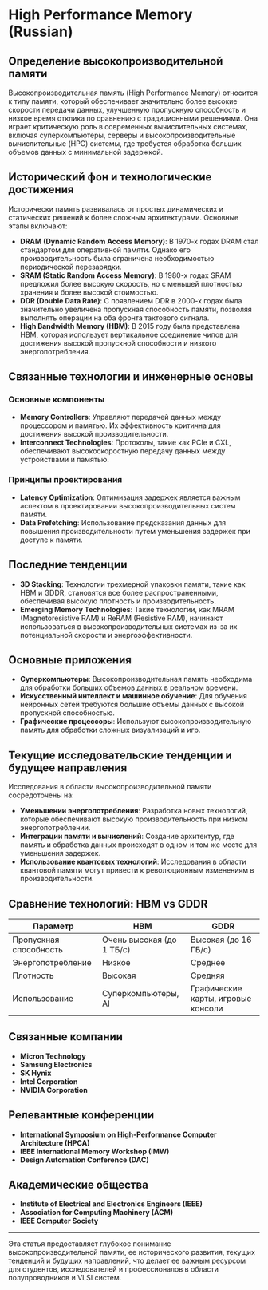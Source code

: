 # High Performance Memory (Russian)

## Определение высокопроизводительной памяти

Высокопроизводительная память (High Performance Memory) относится к типу памяти, который обеспечивает значительно более высокие скорости передачи данных, улучшенную пропускную способность и низкое время отклика по сравнению с традиционными решениями. Она играет критическую роль в современных вычислительных системах, включая суперкомпьютеры, серверы и высокопроизводительные вычислительные (HPC) системы, где требуется обработка больших объемов данных с минимальной задержкой.

## Исторический фон и технологические достижения

Исторически память развивалась от простых динамических и статических решений к более сложным архитектурами. Основные этапы включают:

- **DRAM (Dynamic Random Access Memory)**: В 1970-х годах DRAM стал стандартом для оперативной памяти. Однако его производительность была ограничена необходимостью периодической перезарядки.
- **SRAM (Static Random Access Memory)**: В 1980-х годах SRAM предложил более высокую скорость, но с меньшей плотностью хранения и более высокой стоимостью.
- **DDR (Double Data Rate)**: С появлением DDR в 2000-х годах была значительно увеличена пропускная способность памяти, позволяя выполнять операции на оба фронта тактового сигнала.
- **High Bandwidth Memory (HBM)**: В 2015 году была представлена HBM, которая использует вертикальное соединение чипов для достижения высокой пропускной способности и низкого энергопотребления.

## Связанные технологии и инженерные основы

### Основные компоненты

- **Memory Controllers**: Управляют передачей данных между процессором и памятью. Их эффективность критична для достижения высокой производительности.
- **Interconnect Technologies**: Протоколы, такие как PCIe и CXL, обеспечивают высокоскоростную передачу данных между устройствами и памятью.

### Принципы проектирования

- **Latency Optimization**: Оптимизация задержек является важным аспектом в проектировании высокопроизводительных систем памяти.
- **Data Prefetching**: Использование предсказания данных для повышения производительности путем уменьшения задержек при доступе к памяти.

## Последние тенденции

- **3D Stacking**: Технологии трехмерной упаковки памяти, такие как HBM и GDDR, становятся все более распространенными, обеспечивая высокую плотность и производительность.
- **Emerging Memory Technologies**: Такие технологии, как MRAM (Magnetoresistive RAM) и ReRAM (Resistive RAM), начинают использоваться в высокопроизводительных системах из-за их потенциальной скорости и энергоэффективности.

## Основные приложения

- **Суперкомпьютеры**: Высокопроизводительная память необходима для обработки больших объемов данных в реальном времени.
- **Искусственный интеллект и машинное обучение**: Для обучения нейронных сетей требуются большие объемы данных с высокой пропускной способностью.
- **Графические процессоры**: Используют высокопроизводительную память для обработки сложных визуализаций и игр.

## Текущие исследовательские тенденции и будущее направления

Исследования в области высокопроизводительной памяти сосредоточены на:

- **Уменьшении энергопотребления**: Разработка новых технологий, которые обеспечивают высокую производительность при низком энергопотреблении.
- **Интеграции памяти и вычислений**: Создание архитектур, где память и обработка данных происходят в одном и том же месте для уменьшения задержек.
- **Использование квантовых технологий**: Исследования в области квантовой памяти могут привести к революционным изменениям в производительности.

## Сравнение технологий: HBM vs GDDR

| Параметр          | HBM                          | GDDR                         |
|-------------------|------------------------------|------------------------------|
| Пропускная способность | Очень высокая (до 1 ТБ/с)  | Высокая (до 16 ГБ/с)         |
| Энергопотребление  | Низкое                       | Среднее                       |
| Плотность         | Высокая                      | Средняя                      |
| Использование      | Суперкомпьютеры, AI         | Графические карты, игровые консоли |

## Связанные компании

- **Micron Technology**
- **Samsung Electronics**
- **SK Hynix**
- **Intel Corporation**
- **NVIDIA Corporation**

## Релевантные конференции

- **International Symposium on High-Performance Computer Architecture (HPCA)**
- **IEEE International Memory Workshop (IMW)**
- **Design Automation Conference (DAC)**

## Академические общества

- **Institute of Electrical and Electronics Engineers (IEEE)**
- **Association for Computing Machinery (ACM)**
- **IEEE Computer Society**

---

Эта статья предоставляет глубокое понимание высокопроизводительной памяти, ее исторического развития, текущих тенденций и будущих направлений, что делает ее важным ресурсом для студентов, исследователей и профессионалов в области полупроводников и VLSI систем.